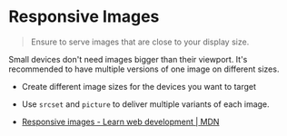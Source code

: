 # Responsive Images

> Ensure to serve images that are close to your display size.

Small devices don't need images bigger than their viewport. It's recommended to have multiple versions of one image on different sizes.

- Create different image sizes for the devices you want to target
- Use `srcset` and `picture` to deliver multiple variants of each image.

- [Responsive images - Learn web development | MDN](https://developer.mozilla.org/en-US/docs/Learn/HTML/Multimedia_and_embedding/Responsive_images)
